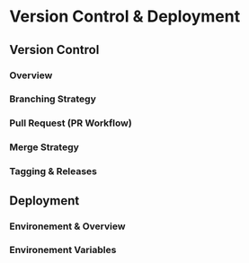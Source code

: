 # Version Control & Deployment

## Version Control 

### Overview

### Branching Strategy

### Pull Request (PR Workflow)

### Merge Strategy

### Tagging & Releases

## Deployment

### Environement & Overview

### Environement Variables

